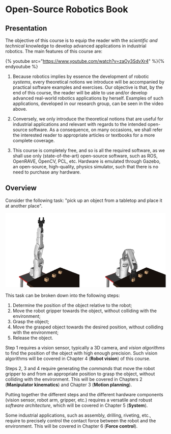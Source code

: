 # Open-Source Robotics Book

## Presentation

The objective of this course is to equip the reader with the *scientific and
technical* knowledge to develop advanced applications in industrial robotics.
The main features of this course are:

{% youtube src="https://www.youtube.com/watch?v=zaOy3SdvXr4" %}{% endyoutube %}

1. Because robotics implies by essence the development of robotic *systems*,
every theoretical notions we introduce will be accompanied by practical software
examples and exercises. Our objective is that, by the end of this course, the
reader will be able to use and/or develop advanced real-world robotics
applications by herself. Examples of such applications, developed in our
research group, can be seen in the video above.

2. Conversely, we only introduce the theoretical notions that are useful for
industrial applications and relevant with regards to the intended open-source
software. As a consequence, on many occasions, we shall refer the interested
reader to appropriate articles or textbooks for a more complete coverage.

3. This course is completely free, and so is all the required software, as we
shall use only (state-of-the-art) open-source software, such as ROS, OpenRAVE,
OpenCV, PCL, etc. Hardware is emulated through Gazebo, an open-source,
high-quality, physics simulator, such that there is no need to purchase any
hardware.

## Overview

Consider the following task: "pick up an object from a tabletop and place it at
another place".

![Starting and grasping configurations](assets/grasping_before_after.png)

This task can be broken down into the following steps:

1. Determine the position of the object relative to the robot;
2. Move the robot gripper towards the object, without colliding with the
environment;
3. Grasp the object;
4. Move the grasped object towards the desired position, without colliding with
the environment;
5. Release the object.

Step 1 requires a vision sensor, typically a 3D camera, and *vision algorithms*
to find the position of the object with high enough precision. Such vision
 algorithms will be covered in Chapter 4 (**Robot vision**) of this course.

Steps 2, 3 and 4 require generating the *commands* that move the robot gripper
to and from an appropriate position to grasp the object, without colliding with
the environment. This will be covered in Chapters 2 (**Manipulator kinematics**)
and Chapter 3 (**Motion planning**).

Putting together the different steps and the different hardware components
(vision sensor, robot arm, gripper, etc.) requires a versatile and robust
*software architecture*, which will be covered in Chapter 5 (**System**).

Some industrial applications, such as assembly, drilling, riveting, etc.,
require to precisely control the contact force between the robot and the
environment. This will be covered in Chapter 6 (**Force control**).
